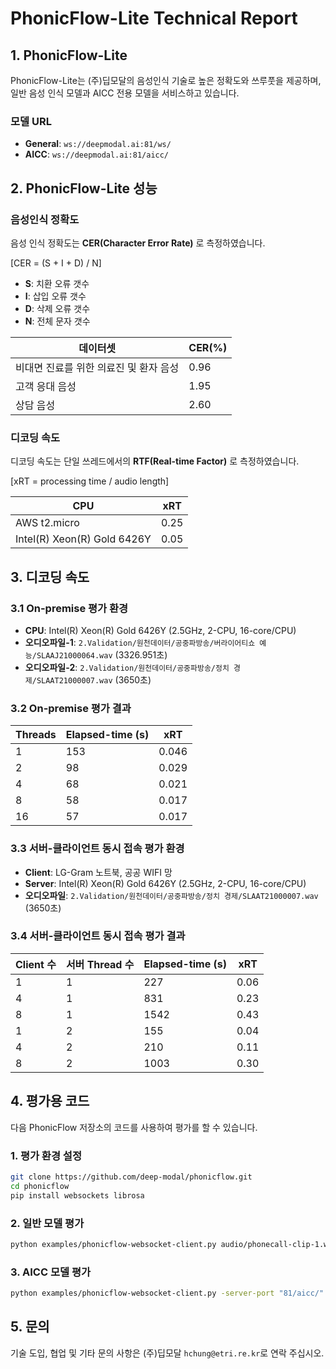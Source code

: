 # PhonicFlow-Lite Technical Report

## 1. PhonicFlow-Lite

PhonicFlow-Lite는 (주)딥모달의 음성인식 기술로 높은 정확도와 쓰루풋을 제공하며, 일반 음성 인식 모델과 AICC 전용 모델을 서비스하고 있습니다.

### 모델 URL

- **General**: `ws://deepmodal.ai:81/ws/`
- **AICC**: `ws://deepmodal.ai:81/aicc/`

## 2. PhonicFlow-Lite 성능

### 음성인식 정확도
음성 인식 정확도는 **CER(Character Error Rate)** 로 측정하였습니다.

\[CER = (S + I + D) / N\]

- **S**: 치환 오류 갯수
- **I**: 삽입 오류 갯수
- **D**: 삭제 오류 갯수
- **N**: 전체 문자 갯수

| 데이터셋 | CER(%) |
|----------|-------|
| 비대면 진료를 위한 의료진 및 환자 음성 | 0.96 |
| 고객 응대 음성 | 1.95 |
| 상담 음성 | 2.60 |

### 디코딩 속도
디코딩 속도는 단일 쓰레드에서의 **RTF(Real-time Factor)** 로 측정하였습니다.

\[xRT = processing time / audio length\]

| CPU | xRT |
|------|------|
| AWS t2.micro | 0.25 |
| Intel(R) Xeon(R) Gold 6426Y | 0.05 |

## 3. 디코딩 속도

### 3.1 On-premise 평가 환경

- **CPU**: Intel(R) Xeon(R) Gold 6426Y (2.5GHz, 2-CPU, 16-core/CPU)
- **오디오파일-1**: `2.Validation/원천데이터/공중파방송/버라이어티쇼 예능/SLAAJ21000064.wav` (3326.951초)
- **오디오파일-2**: `2.Validation/원천데이터/공중파방송/정치 경제/SLAAT21000007.wav` (3650초)

### 3.2 On-premise 평가 결과

| Threads | Elapsed-time (s) | xRT |
|---------|----------------|----|
| 1 | 153 | 0.046 |
| 2 | 98 | 0.029 |
| 4 | 68 | 0.021 |
| 8 | 58 | 0.017 |
| 16 | 57 | 0.017 |

### 3.3 서버-클라이언트 동시 접속 평가 환경

- **Client**: LG-Gram 노트북, 공공 WIFI 망
- **Server**: Intel(R) Xeon(R) Gold 6426Y (2.5GHz, 2-CPU, 16-core/CPU)
- **오디오파일**: `2.Validation/원천데이터/공중파방송/정치 경제/SLAAT21000007.wav` (3650초)

### 3.4 서버-클라이언트 동시 접속 평가 결과

| Client 수 | 서버 Thread 수 | Elapsed-time (s) | xRT |
|-----------|--------------|----------------|----|
| 1 | 1 | 227 | 0.06 |
| 4 | 1 | 831 | 0.23 |
| 8 | 1 | 1542 | 0.43 |
| 1 | 2 | 155 | 0.04 |
| 4 | 2 | 210 | 0.11 |
| 8 | 2 | 1003 | 0.30 |

## 4. 평가용 코드

다음 PhonicFlow 저장소의 코드를 사용하여 평가를 할 수 있습니다.

### 1. 평가 환경 설정
```sh
git clone https://github.com/deep-modal/phonicflow.git
cd phonicflow
pip install websockets librosa
```

### 2. 일반 모델 평가
```sh
python examples/phonicflow-websocket-client.py audio/phonecall-clip-1.wav
```

### 3. AICC 모델 평가
```sh
python examples/phonicflow-websocket-client.py -server-port "81/aicc/" audio/phonecall-clip-1.wav
```

## 5. 문의

기술 도입, 협업 및 기타 문의 사항은 (주)딥모달 `hchung@etri.re.kr`로 연락 주십시오.

